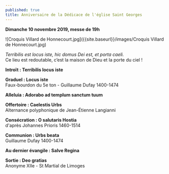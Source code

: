 ```yaml
---
published: true
title: Anniversaire de la Dédicace de l'église Saint Georges
---
```

**Dimanche 10 novembre 2019, messe de 19h**

![Croquis Villard de Honnecourt.jpg]({{site.baseurl}}/images/Croquis Villard de Honnecourt.jpg)

*Terribilis est locus iste, hic domus Dei est, et porta caeli.*  
Ce lieu est redoutable, c’est la maison de Dieu et la porte du ciel !

**Introït : Terribilis locus iste**

**Graduel : Locus iste**  
Faux-bourdon du 5e ton - Guillaume Dufay 1400-1474

**Alleluia : Adorabo ad templum sanctum tuum**  

**Offertoire : Caelestis Urbs**  
Alternance polyphonique de Jean-Étienne Langianni

**Consécration : O salutaris Hostia**  
d'après Johannes Prioris 1460-1514

**Communion : Urbs beata**  
Guillaume Dufay 1400-1474

**Au dernier évangile : Salve Regina**  

**Sortie : Deo gratias**  
Anonyme XIIe - St Martial de Limoges

